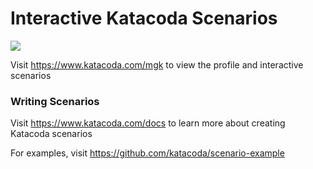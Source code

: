 # Interactive Katacoda Scenarios

[![](http://shields.katacoda.com/katacoda/mgk/count.svg)](https://www.katacoda.com/mgk "Get your profile on Katacoda.com")

Visit https://www.katacoda.com/mgk to view the profile and interactive scenarios

### Writing Scenarios
Visit https://www.katacoda.com/docs to learn more about creating Katacoda scenarios

For examples, visit https://github.com/katacoda/scenario-example
